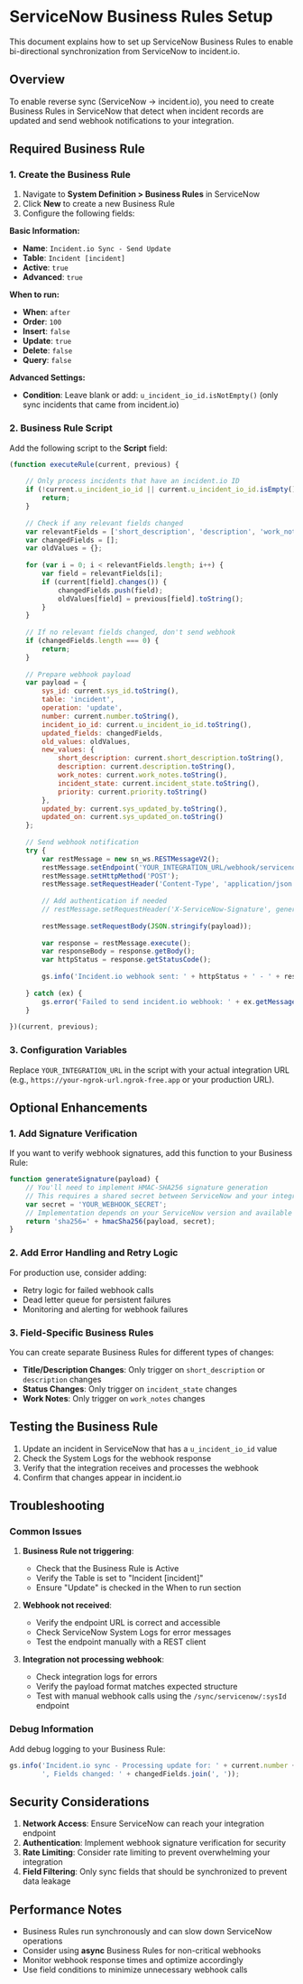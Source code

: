 # ServiceNow Business Rules Setup

This document explains how to set up ServiceNow Business Rules to enable bi-directional synchronization from ServiceNow to incident.io.

## Overview

To enable reverse sync (ServiceNow → incident.io), you need to create Business Rules in ServiceNow that detect when incident records are updated and send webhook notifications to your integration.

## Required Business Rule

### 1. Create the Business Rule

1. Navigate to **System Definition > Business Rules** in ServiceNow
2. Click **New** to create a new Business Rule
3. Configure the following fields:

**Basic Information:**
- **Name**: `Incident.io Sync - Send Update`
- **Table**: `Incident [incident]`
- **Active**: `true`
- **Advanced**: `true`

**When to run:**
- **When**: `after`
- **Order**: `100`
- **Insert**: `false`
- **Update**: `true`  
- **Delete**: `false`
- **Query**: `false`

**Advanced Settings:**
- **Condition**: Leave blank or add: `u_incident_io_id.isNotEmpty()` (only sync incidents that came from incident.io)

### 2. Business Rule Script

Add the following script to the **Script** field:

```javascript
(function executeRule(current, previous) {
    
    // Only process incidents that have an incident.io ID
    if (!current.u_incident_io_id || current.u_incident_io_id.isEmpty()) {
        return;
    }
    
    // Check if any relevant fields changed
    var relevantFields = ['short_description', 'description', 'work_notes', 'incident_state', 'priority'];
    var changedFields = [];
    var oldValues = {};
    
    for (var i = 0; i < relevantFields.length; i++) {
        var field = relevantFields[i];
        if (current[field].changes()) {
            changedFields.push(field);
            oldValues[field] = previous[field].toString();
        }
    }
    
    // If no relevant fields changed, don't send webhook
    if (changedFields.length === 0) {
        return;
    }
    
    // Prepare webhook payload
    var payload = {
        sys_id: current.sys_id.toString(),
        table: 'incident',
        operation: 'update',
        number: current.number.toString(),
        incident_io_id: current.u_incident_io_id.toString(),
        updated_fields: changedFields,
        old_values: oldValues,
        new_values: {
            short_description: current.short_description.toString(),
            description: current.description.toString(),
            work_notes: current.work_notes.toString(),
            incident_state: current.incident_state.toString(),
            priority: current.priority.toString()
        },
        updated_by: current.sys_updated_by.toString(),
        updated_on: current.sys_updated_on.toString()
    };
    
    // Send webhook notification
    try {
        var restMessage = new sn_ws.RESTMessageV2();
        restMessage.setEndpoint('YOUR_INTEGRATION_URL/webhook/servicenow');
        restMessage.setHttpMethod('POST');
        restMessage.setRequestHeader('Content-Type', 'application/json');
        
        // Add authentication if needed
        // restMessage.setRequestHeader('X-ServiceNow-Signature', generateSignature(JSON.stringify(payload)));
        
        restMessage.setRequestBody(JSON.stringify(payload));
        
        var response = restMessage.execute();
        var responseBody = response.getBody();
        var httpStatus = response.getStatusCode();
        
        gs.info('Incident.io webhook sent: ' + httpStatus + ' - ' + responseBody);
        
    } catch (ex) {
        gs.error('Failed to send incident.io webhook: ' + ex.getMessage());
    }
    
})(current, previous);
```

### 3. Configuration Variables

Replace `YOUR_INTEGRATION_URL` in the script with your actual integration URL (e.g., `https://your-ngrok-url.ngrok-free.app` or your production URL).

## Optional Enhancements

### 1. Add Signature Verification

If you want to verify webhook signatures, add this function to your Business Rule:

```javascript
function generateSignature(payload) {
    // You'll need to implement HMAC-SHA256 signature generation
    // This requires a shared secret between ServiceNow and your integration
    var secret = 'YOUR_WEBHOOK_SECRET';
    // Implementation depends on your ServiceNow version and available crypto functions
    return 'sha256=' + hmacSha256(payload, secret);
}
```

### 2. Add Error Handling and Retry Logic

For production use, consider adding:
- Retry logic for failed webhook calls
- Dead letter queue for persistent failures
- Monitoring and alerting for webhook failures

### 3. Field-Specific Business Rules

You can create separate Business Rules for different types of changes:

- **Title/Description Changes**: Only trigger on `short_description` or `description` changes
- **Status Changes**: Only trigger on `incident_state` changes
- **Work Notes**: Only trigger on `work_notes` changes

## Testing the Business Rule

1. Update an incident in ServiceNow that has a `u_incident_io_id` value
2. Check the System Logs for the webhook response
3. Verify that the integration receives and processes the webhook
4. Confirm that changes appear in incident.io

## Troubleshooting

### Common Issues

1. **Business Rule not triggering**:
   - Check that the Business Rule is Active
   - Verify the Table is set to "Incident [incident]"
   - Ensure "Update" is checked in the When to run section

2. **Webhook not received**:
   - Verify the endpoint URL is correct and accessible
   - Check ServiceNow System Logs for error messages
   - Test the endpoint manually with a REST client

3. **Integration not processing webhook**:
   - Check integration logs for errors
   - Verify the payload format matches expected structure
   - Test with manual webhook calls using the `/sync/servicenow/:sysId` endpoint

### Debug Information

Add debug logging to your Business Rule:

```javascript
gs.info('Incident.io sync - Processing update for: ' + current.number + 
        ', Fields changed: ' + changedFields.join(', '));
```

## Security Considerations

1. **Network Access**: Ensure ServiceNow can reach your integration endpoint
2. **Authentication**: Implement webhook signature verification for security
3. **Rate Limiting**: Consider rate limiting to prevent overwhelming your integration
4. **Field Filtering**: Only sync fields that should be synchronized to prevent data leakage

## Performance Notes

- Business Rules run synchronously and can slow down ServiceNow operations
- Consider using **async** Business Rules for non-critical webhooks
- Monitor webhook response times and optimize accordingly
- Use field conditions to minimize unnecessary webhook calls